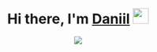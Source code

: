 <h1 align="center">Hi there, I'm <a href="https://daniilshat.ru/" target="_blank">Daniil</a> 
<img src="https://github.com/blackcater/blackcater/raw/main/images/Hi.gif" height="32"/></h1>
<div align="center" ><img src="https://www.codewars.com/users/HardParadox/badges/large"></div>
